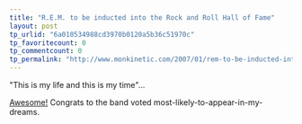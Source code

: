 ```yaml
---
title: "R.E.M. to be inducted into the Rock and Roll Hall of Fame"
layout: post
tp_urlid: "6a010534988cd3970b0120a5b36c51970c"
tp_favoritecount: 0
tp_commentcount: 0
tp_permalink: "http://www.monkinetic.com/2007/01/rem-to-be-inducted-into-the-rock-and-roll-hall-of-fame.html"
---
```

&quot;This is my life and this is my time&quot;...

[Awesome!](http://murmurs.com/story/r_e_m_is_in_rock_and_roll_hall_of_fame_2007_inductee) Congrats to the band voted most-likely-to-appear-in-my-dreams.
